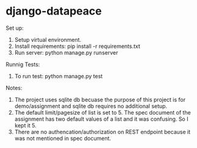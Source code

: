 # django-datapeace

Set up:

1. Setup virtual environment.
2. Install requirements: pip install -r requirements.txt
3. Run server: python manage.py runserver

Runnig Tests:
1. To run test: python manage.py test


Notes:

1. The project uses sqlite db becuase the purpose of this project is for demo/assignment and sqlite db requires no additional setup.
2. The default limit/pagesize of list is set to 5. The spec document of the assignment has two default values of a list and it was confusing. So I kept it 5.
3. There are no authencation/authorization on REST endpoint because it was not mentioned in spec document.
